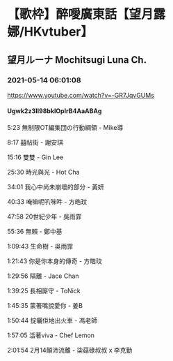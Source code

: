 # 【歌枠】醉噯廣東話【望月露娜/HKvtuber】

## 望月ルーナ  Mochitsugi Luna Ch.

### 2021-05-14 06:01:08

https://www.youtube.com/watch?v=-GR7JqvGUMs

#### Ugwk2z3II98bklOpIrB4AaABAg

5:23    無制限OT編集団の行動綱領 - Mike導

8:17    囍帖街 - 謝安琪

15:16  雙雙 - Gin Lee

25:30  時光與光 - Hot Cha

34:01 我心中尚未崩壞的部分 - 黃妍

40:33 唵嘛呢叭咪吽 - 方皓玟

47:58 20世紀少年 - 吳雨霏

55:36 無賴 - 鄭中基

1:09:43 生命樹 - 吳雨霏

1:21:43 你是你本身的傳奇 - 方皓玟

1:29:56 隔離 - Jace Chan

1:39:25 長相廝守 - ToNick



1:45:35 蒙著嘴說愛你 - 姜B

1:50:44 掟曬佢地出火車 - 馮老師

1:57:05 活著viva - Chef Lemon

2:01:54 2月14顛沛流離 - 柒菇碌叔叔 x 李克勤

